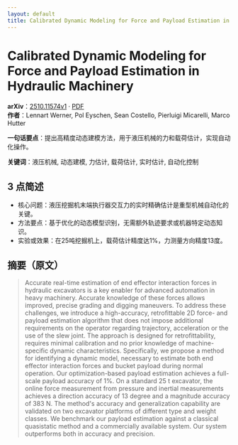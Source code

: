 ```yaml
---
layout: default
title: Calibrated Dynamic Modeling for Force and Payload Estimation in Hydraulic Machinery
---
```


# Calibrated Dynamic Modeling for Force and Payload Estimation in Hydraulic Machinery
**arXiv**：[2510.11574v1](https://arxiv.org/abs/2510.11574) · [PDF](https://arxiv.org/pdf/2510.11574.pdf)  
**作者**：Lennart Werner, Pol Eyschen, Sean Costello, Pierluigi Micarelli, Marco Hutter  

**一句话要点**：提出高精度动态建模方法，用于液压机械的力和载荷估计，实现自动化操作。

**关键词**：液压机械, 动态建模, 力估计, 载荷估计, 实时估计, 自动化控制

## 3 点简述
- 核心问题：液压挖掘机末端执行器交互力的实时精确估计是重型机械自动化的关键。
- 方法要点：基于优化的动态模型识别，无需额外轨迹要求或机器特定动态知识。
- 实验或效果：在25吨挖掘机上，载荷估计精度达1%，力测量方向精度13度。

## 摘要（原文）

> Accurate real-time estimation of end effector interaction forces in hydraulic
> excavators is a key enabler for advanced automation in heavy machinery.
> Accurate knowledge of these forces allows improved, precise grading and digging
> maneuvers. To address these challenges, we introduce a high-accuracy,
> retrofittable 2D force- and payload estimation algorithm that does not impose
> additional requirements on the operator regarding trajectory, acceleration or
> the use of the slew joint. The approach is designed for retrofittability,
> requires minimal calibration and no prior knowledge of machine-specific dynamic
> characteristics. Specifically, we propose a method for identifying a dynamic
> model, necessary to estimate both end effector interaction forces and bucket
> payload during normal operation. Our optimization-based payload estimation
> achieves a full-scale payload accuracy of 1%. On a standard 25 t excavator, the
> online force measurement from pressure and inertial measurements achieves a
> direction accuracy of 13 degree and a magnitude accuracy of 383 N. The method's
> accuracy and generalization capability are validated on two excavator platforms
> of different type and weight classes. We benchmark our payload estimation
> against a classical quasistatic method and a commercially available system. Our
> system outperforms both in accuracy and precision.

